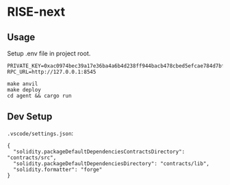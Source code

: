 # RISE-next

## Usage

Setup .env file in project root.

```
PRIVATE_KEY=0xac0974bec39a17e36ba4a6b4d238ff944bacb478cbed5efcae784d7bf4f2ff80
RPC_URL=http://127.0.0.1:8545
```

```shell
make anvil
make deploy
cd agent && cargo run
```

## Dev Setup

`.vscode/settings.json`:

```
{
  "solidity.packageDefaultDependenciesContractsDirectory": "contracts/src",
  "solidity.packageDefaultDependenciesDirectory": "contracts/lib",
  "solidity.formatter": "forge"
}
```
